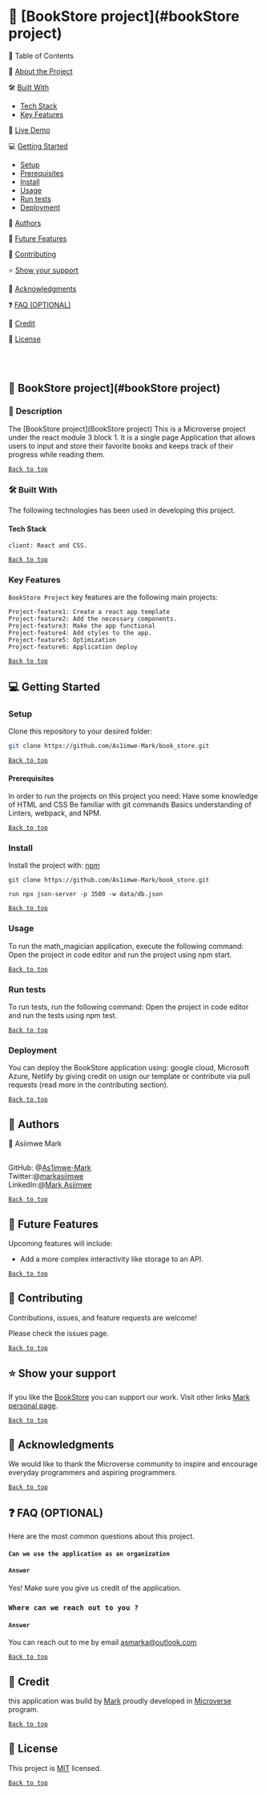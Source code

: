 <a name="readme-top"></a>
# 📖 [BookStore project](#bookStore project)

📗 Table of Contents

📖 [About the Project](#about-the-project)

🛠 [Built With](#built-with)

- [Tech Stack](#tech-stack)
- [Key Features](#key-features)

🚀 [Live Demo](#live-demo)

💻 [Getting Started](#getting-started)

- [Setup](#setup)
- [Prerequisites](#prerequisites)
- [Install](#install)
- [Usage](#usage)
- [Run tests](#run-test)
- [Deployment](#deployment)

👥 [Authors](#authors)

🔭 [Future Features](#future-features)

🤝 [Contributing](#contributing)

⭐️ [Show your support](#show-your-support)

🙏 [Acknowledgments](#acknowledgment)

❓ [FAQ (OPTIONAL)](#faq)

📝 [Credit](#credit)

📝 [License](#licence)

<br><br>

## 📖 BookStore project](#bookStore project)
### 📖 <a name="about-the-project">Description </a>

The [BookStore project](BookStore project) This is a Microverse project under the react module 3 block 1. It is a single page Application that allows users to input and store their favorite books and keeps track of their progress while reading them.

[`Back to top`](#readme-top)

### 🛠 <a name="project-built-with">Built With </a>
The following technologies has been used in developing this project. 

#### <a name="tech-stack"> Tech Stack
</a>

```[Tech-stack]
client: React and CSS.
````

[`Back to top`](#readme-top)

### <a name="key-features"> Key Features </a>

`BookStore Project` key features are the following main projects:

```
Project-feature1: Create a react app template 
Project-feature2: Add the necessary components.
Project-feature3: Make the app functional
Project-feature4: Add styles to the app.
Project-feature5: Optimization
Project-feature6: Application deploy

```

[`Back to top`](#readme-top)


## 💻 <a name="getting-started"> Getting Started </a>

### <a name="setup"> Setup </a>
Clone this repository to your desired folder:

```sh
git clone https://github.com/As1imwe-Mark/book_store.git

```
[`Back to top`](#readme-top)

#### <a name="prerequisites"> Prerequisites</a>
In order to run the projects on this project you need:
Have some knowledge of HTML and CSS
Be familiar with git commands
Basics understanding of Linters, webpack, and NPM.

[`Back to top`](#readme-top)

### <a name="install">Install</a>
Install the project with: [npm](https://www.npmjs.com/)

```[npm]
git clone https://github.com/As1imwe-Mark/book_store.git

run npx json-server -p 3500 -w data/db.json
```

[`Back to top`](#readme-top)

### <a name="usage">Usage</a>
To run the math_magician application, execute the following command: Open the project in code editor and run the project using npm start.

[`Back to top`](#readme-top)

### <a name="run-test">Run tests</a>
To run tests, run the following command: Open the project in code editor and run the tests using npm test.

[`Back to top`](#readme-top)

### <a name="deployment">Deployment</a>
You can deploy the BookStore application using: google cloud, Microsoft Azure, Netlify by giving credit on usign our template or contribute via pull requests (read more in the contributing section).

[`Back to top`](#readme-top)

## 👥 <a name="authors">Authors</a>

👤 Asiimwe Mark

<br> GitHub: @[As1imwe-Mark](https://github.com/As1imwe-Mark)
<br> Twitter:@[markasiimwe](https://twitter.com/MarkAsiimwe?t=fPfXM4CV3OU6gKMNB1RGDA&s=09)
<br> LinkedIn:@[Mark Asiimwe](https://www.linkedin.com/in/mark-asiimwe-0ab0611ab)
  

[`Back to top`](#readme-top)

## 🔭 <a name="future-features">Future Features</a>
Upcoming features will include:
- Add a more complex interactivity like storage to an API.
 
[`Back to top`](#readme-top)

## 🤝 <a name="contrubuting">Contributing</a>
Contributions, issues, and feature requests are welcome!

Please check the issues page.

[`Back to top`](#readme-top)

## ⭐️ <a name="show-your-support">Show your support</a>
If you like the [BookStore](https://github.com/As1imwe-Mark/book_store) you can support our work. Visit other links [Mark personal page](https://as1imwe-mark.github.io/Portifolio_Website/).


[`Back to top`](#readme-top)

## 🙏 <a name="acknowledgments">Acknowledgments</a>
We would like to thank the Microverse community to inspire and encourage everyday programmers and aspiring programmers.
 
[`Back to top`](#readme-top)

## ❓ <a name="faq">FAQ (OPTIONAL)</a>
Here are the most common questions about this project.

#### `Can we use the application as an organization`

#### `Answer`
Yes! Make sure you give us credit of the application. 

### `Where can we reach out to you ?`

#### `Answer`
You can reach out to me by email [asmarka@outlook.com](asmarka@outlook.com)

[`Back to top`](#readme-top)

## 📝 <a name="credit">Credit</a>
this application was build by [Mark](https://as1imwe-mark.github.io/Portifolio_Website/) 
proudly developed in [Microverse](https://www.microverse.org) program. 

[`Back to top`](#readme-top)

## 📝 <a name="licence">License</a>
This project is [MIT](https://mit-license.org/) licensed.

[`Back to top`](#readme-top)

